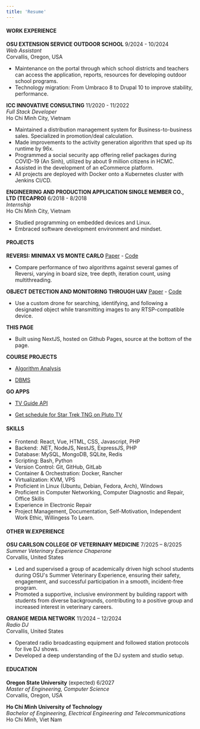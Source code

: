 ```yaml
---
title: 'Resume'
---
```

#### WORK EXPERIENCE

**OSU EXTENSION SERVICE OUTDOOR SCHOOL** 9/2024 - 10/2024  
*Web Assistant*  
Corvallis, Oregon, USA

-   Maintenance on the portal through which school districts and
    teachers can access the application, reports, resources
    for developing outdoor school programs.
-   Technology migration: From Umbraco 8 to Drupal 10 to improve
    stability, performance.

**ICC INNOVATIVE CONSULTING** 11/2020 - 11/2022  
*Full Stack Developer*  
Ho Chi Minh City, Vietnam

-   Maintained a distribution management system for Business-to-business sales.
    Specialized in promotion/deal calculation.
-   Made improvements to the activity generation algorithm that
    sped up its runtime by 96x.
-   Programmed a social security app offering relief packages during
    COVID-19 (An Sinh), utilized by about 9 million citizens in HCMC.
-   Assisted in the development of an eCommerce platform.
-   All projects are deployed with Docker onto a Kubernetes cluster with Jenkins CI/CD.

**ENGINEERING AND PRODUCTION APPLICATION SINGLE MEMBER CO., LTD
(TECAPRO)** 6/2018 - 8/2018  
*Internship*  
Ho Chi Minh City, Vietnam

-   Studied programming on embedded devices and Linux.
-   Embraced software development environment and mindset.

#### PROJECTS

**REVERSI: MINIMAX VS MONTE CARLO**
[Paper](https://github.com/bachsofttrick/reversi-ai531/blob/master/paper.pdf)
\- [Code](https://github.com/bachsofttrick/reversi-ai531/)

- Compare performance of two algorithms against several games of Reversi, varying in board size, tree depth, iteration count, using multithreading.

**OBJECT DETECTION AND MONITORING THROUGH UAV**
[Paper](https://github.com/bachsofttrick/dronectrl-with-tracking/blob/master/paper.pdf)
\- [Code](https://github.com/bachsofttrick/dronectrl-with-tracking)

-   Use a custom drone for searching, identifying, and following a
    designated object while transmitting images to any RTSP-compatible
    device.

**THIS PAGE**

-   Built using NextJS, hosted on Github Pages, source at the bottom of the page.


**COURSE PROJECTS**

- [Algorithm Analysis](https://github.com/bachsofttrick/algolysis-cs325)

- [DBMS](https://github.com/bachsofttrick/dbms-cs540)

**GO APPS** 

- [TV Guide API](https://github.com/bachsofttrick/tvguide-go)

- [Get schedule for Star Trek TNG on Pluto TV](https://github.com/bachsofttrick/tng-schedule)


#### SKILLS

- Frontend: React, Vue, HTML, CSS, Javascript, PHP
- Backend: .NET, NodeJS, NestJS, ExpressJS, PHP
- Database: MySQL, MongoDB, SQLite, Redis
- Scripting: Bash, Python
- Version Control: Git, GitHub, GitLab
- Container & Orchestration: Docker, Rancher
- Virtualization: KVM, VPS
- Proficient in Linux (Ubuntu, Debian, Fedora, Arch), Windows
- Proficient in Computer Networking, Computer Diagnostic and Repair, Office Skills
- Experience in Electronic Repair
- Project Management, Documentation, Self-Motivation, 
Independent Work Ethic, Willingess To Learn.

#### OTHER W.EXPERIENCE

**OSU CARLSON COLLEGE OF VETERINARY MEDICINE** 7/2025 – 8/2025  
*Summer Veterinary Experience Chaperone*  
Corvallis, United States

-   Led and supervised a group of academically driven high school students during OSU's Summer Veterinary Experience, ensuring their safety, engagement, and successful participation in a smooth, incident-free program.
-   Promoted a supportive, inclusive environment by building rapport with students from diverse backgrounds, contributing to a positive group and increased interest in veterinary careers.

**ORANGE MEDIA NETWORK** 11/2024 – 12/2024  
*Radio DJ*  
Corvallis, United States

-   Operated radio broadcasting equipment and followed station protocols for live DJ shows.
-   Developed a deep understanding of the DJ system and studio setup.

#### EDUCATION

**Oregon State University** (expected) 6/2027  
*Master of Engineering, Computer Science*  
Corvallis, Oregon, USA

**Ho Chi Minh University of Technology**  
*Bachelor of Engineering, Electrical Engineering and Telecommunications*  
Ho Chi Minh, Viet Nam
